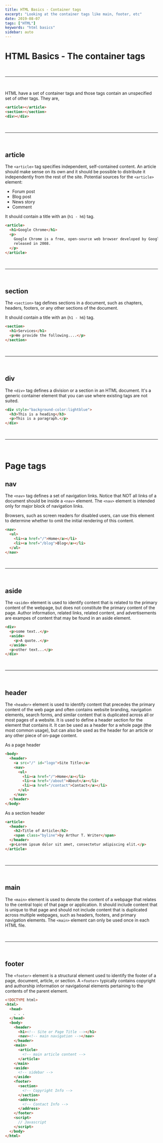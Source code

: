 ```yaml
---
title: HTML Basics - Container tags
excerpt: "Looking at the container tags like main, footer, etc"
date: 2019-08-07
tags: ["HTML"]
keywords: "html basics"
sidebar: auto
---
```


# HTML Basics - The container tags

<br>
<hr>
<br>

HTML have a set of container tags and those tags contain an unspecified set of other tags.
They are,

```html
<article></article>
<section></section>
<div></div>
```

<br>
<hr>
<br>

## article

The `<article>` tag specifies independent, self-contained content.
An article should make sense on its own and it should be possible to distribute it independently from the rest of the site.
Potential sources for the `<article>` element:

- Forum post
- Blog post
- News story
- Comment

It should contain a title with an (`h1 - h6`) tag.

```html
<article>
  <h1>Google Chrome</h1>
  <p>
    Google Chrome is a free, open-source web browser developed by Google,
    released in 2008.
  </p>
</article>
```

<br>
<hr>
<br>

## section

The `<section>` tag defines sections in a document, such as chapters, headers, footers, or any other sections of the document.

It should contain a title with an (`h1 - h6`) tag.

```html
<section>
  <h1>Services</h1>
  <p>We provide the following....</p>
</section>
```

<br>
<hr>
<br>

## div

The `<div>` tag defines a division or a section in an HTML document.
It's a generic container element that you can use where existing tags are not suited.

```html
<div style="background-color:lightblue">
  <h3>This is a heading</h3>
  <p>This is a paragraph.</p>
</div>
```

<br>
<hr>
<br>

# Page tags

## nav

The `<nav>` tag defines a set of navigation links.
Notice that NOT all links of a document should be inside a `<nav>` element.
The `<nav>` element is intended only for major block of navigation links.

Browsers, such as screen readers for disabled users, can use this element to determine whether to omit the initial rendering of this content.

```html
<nav>
  <ul>
    <li><a href="/">Home</a></li>
    <li><a href="/blog">Blog</a></li>
  </ul>
</nav>
```

<br>
<hr>
<br>

## aside

The `<aside>` element is used to identify content that is related to the primary content of the webpage, but does not constitute the primary content of the page. Author information, related links, related content, and advertisements are exampes of content that may be found in an aside element.

```html
<div>
  <p>some text..</p>
  <aside>
    <p>A quote..</p>
  </aside>
  <p>other text...</p>
</div>
```

<br>
<hr>
<br>

## header

The `<header>` element is used to identify content that precedes the primary content of the web page and often contains website branding, navigation elements, search forms, and similar content that is duplicated across all or most pages of a website.
It is used to define a header section for the element that contains it. It can be used as a header for a whole page (the most common usage), but can also be used as the header for an article or any other piece of on-page content.

As a page header

```html
<body>
  <header>
    <a src="/" id="logo">Site Title</a>
    <nav>
      <ul>
        <li><a href="/">Home</a></li>
        <li><a href="/about">About</a></li>
        <li><a href="/contact">Contact</a></li>
      </ul>
    </nav>
  </header>
</body>
```

As a section header

```html
<article>
  <header>
    <h2>Title of Article</h2>
    <span class="byline">by Arthur T. Writer</span>
  </header>
  <p>Lorem ipsum dolor sit amet, consectetur adipiscing elit.</p>
</article>
```

<br>
<hr>
<br>

## main

The `<main>` element is used to denote the content of a webpage that relates to the central topic of that page or application. It should include content that is unique to that page and should not include content that is duplicated across multiple webpages, such as headers, footers, and primary navigation elements.
The `<main>` element can only be used once in each HTML file.

<br>
<hr>
<br>

## footer

The `<footer>` element is a structural element used to identify the footer of a page, document, article, or section.
A `<footer>` typically contains copyright and authorship information or navigational elements pertaining to the contents of the parent element.

```html
<!DOCTYPE html>
<html>
  <head>
    . . .
  </head>
  <body>
    <header>
      <h1><!-- Site or Page Title --></h1>
      <nav><!-- main navigation --></nav>
    </header>
    <main>
      <article>
        <!-- main article content -->
      </article>
    </main>
    <aside>
      <!-- sidebar -->
    </aside>
    <footer>
      <section>
        <!-- Copyright Info -->
      </section>
      <address>
        <!-- Contact Info -->
      </address>
    </footer>
    <script>
      // Javascript
    </script>
  </body>
</html>
```
